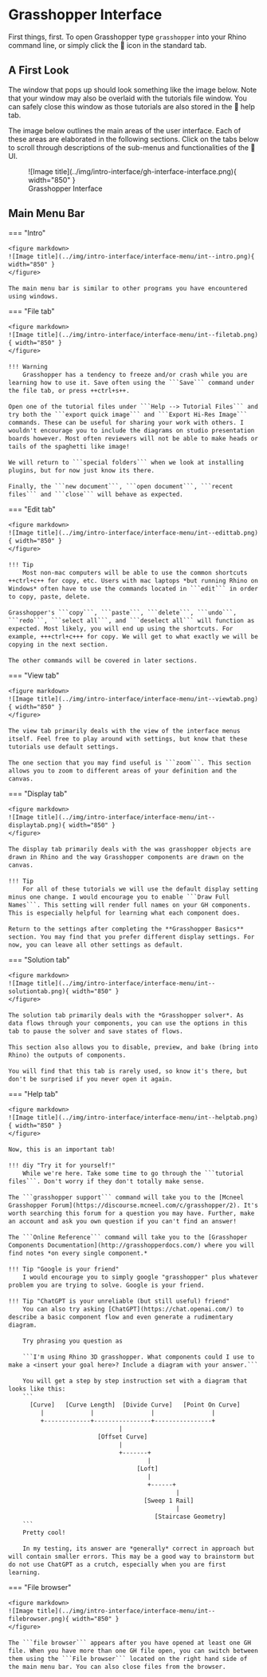 # Grasshopper Interface
First things, first. To open Grasshopper type  ```grasshopper``` into your Rhino command line, or simply click the 🦗 icon in the standard tab.

## A First Look
The window that pops up should look something like the image below. Note that your window may also be overlaid with the tutorials file window. You can safely close this window as those tutorials are also stored in the 🦗 help tab.

The image below outlines the main areas of the user interface. Each of these areas are elaborated in the following sections. Click on the tabs below to scroll through descriptions of the sub-menus and functionalities of the 🦗 UI.

<figure markdown>
  ![Image title](../img/intro-interface/gh-interface-interface.png){ width="850" }
  <figcaption>Grasshopper Interface</figcaption>
</figure>

## Main Menu Bar
=== "Intro"

    <figure markdown>
    ![Image title](../img/intro-interface/interface-menu/int--intro.png){ width="850" }
    </figure>

    The main menu bar is similar to other programs you have encountered using windows.

=== "File tab"

    <figure markdown>
    ![Image title](../img/intro-interface/interface-menu/int--filetab.png){ width="850" }
    </figure>

    !!! Warning
        Grasshopper has a tendency to freeze and/or crash while you are learning how to use it. Save often using the ```Save``` command under the file tab, or press ++ctrl+s++.

    Open one of the tutorial files under ```Help --> Tutorial Files``` and try both the ```export quick image``` and ```Export Hi-Res Image``` commands. These can be useful for sharing your work with others. I wouldn't encourage you to include the diagrams on studio presentation boards however. Most often reviewers will not be able to make heads or tails of the spaghetti like image!

    We will return to ```special folders``` when we look at installing plugins, but for now just know its there.

    Finally, the ```new document```, ```open document```, ```recent files``` and ```close``` will behave as expected.

=== "Edit tab"

    <figure markdown>
    ![Image title](../img/intro-interface/interface-menu/int--edittab.png){ width="850" }
    </figure>

    !!! Tip
        Most non-mac computers will be able to use the common shortcuts ++ctrl+c++ for copy, etc. Users with mac laptops *but running Rhino on Windows* often have to use the commands located in ```edit``` in order to copy, paste, delete.

    Grasshopper's ```copy```, ```paste```, ```delete```, ```undo```, ```redo```, ```select all```, and ```deselect all``` will function as expected. Most likely, you will end up using the shortcuts. For example, +++ctrl+c+++ for copy. We will get to what exactly we will be copying in the next section.

    The other commands will be covered in later sections.

=== "View tab"

    <figure markdown>
    ![Image title](../img/intro-interface/interface-menu/int--viewtab.png){ width="850" }
    </figure>

    The view tab primarily deals with the view of the interface menus itself. Feel free to play around with settings, but know that these tutorials use default settings. 

    The one section that you may find useful is ```zoom```. This section allows you to zoom to different areas of your definition and the canvas.

=== "Display tab"

    <figure markdown>
    ![Image title](../img/intro-interface/interface-menu/int--displaytab.png){ width="850" }
    </figure>

    The display tab primarily deals with the was grasshopper objects are drawn in Rhino and the way Grasshopper components are drawn on the canvas.

    !!! Tip
        For all of these tutorials we will use the default display setting minus one change. I would encourage you to enable ```Draw Full Names```. This setting will render full names on your GH components. This is especially helpful for learning what each component does.
    
    Return to the settings after completing the **Grasshopper Basics** section. You may find that you prefer different display settings. For now, you can leave all other settings as default.

=== "Solution tab"

    <figure markdown>
    ![Image title](../img/intro-interface/interface-menu/int--solutiontab.png){ width="850" }
    </figure>

    The solution tab primarily deals with the *Grasshopper solver*. As data flows through your components, you can use the options in this tab to pause the solver and save states of flows.

    This section also allows you to disable, preview, and bake (bring into Rhino) the outputs of components.

    You will find that this tab is rarely used, so know it's there, but don't be surprised if you never open it again.

=== "Help tab"

    <figure markdown>
    ![Image title](../img/intro-interface/interface-menu/int--helptab.png){ width="850" }
    </figure>

    Now, this is an important tab!

    !!! diy "Try it for yourself!"
        While we're here. Take some time to go through the ```tutorial files```. Don't worry if they don't totally make sense.

    The ```grasshopper support``` command will take you to the [Mcneel Grasshopper Forum](https://discourse.mcneel.com/c/grasshopper/2). It's worth searching this forum for a question you may have. Further, make an account and ask you own question if you can't find an answer!

    The ```Online Reference``` command will take you to the [Grasshoper Components Documentation](http://grasshopperdocs.com/) where you will find notes *on every single component.*

    !!! Tip "Google is your friend"
        I would encourage you to simply google "grasshopper" plus whatever problem you are trying to solve. Google is your friend.

    !!! Tip "ChatGPT is your unreliable (but still useful) friend"
        You can also try asking [ChatGPT](https://chat.openai.com/) to describe a basic component flow and even generate a rudimentary diagram.

        Try phrasing you question as 
        
        ```I'm using Rhino 3D grasshopper. What components could I use to make a <insert your goal here>? Include a diagram with your answer.```

        You will get a step by step instruction set with a diagram that looks like this:
        ```
          [Curve]   [Curve Length]  [Divide Curve]   [Point On Curve]
             |             |                |                |
             +-------------+----------------+----------------+
                                   |
                             [Offset Curve]
                                   |
                                   +-------+
                                           |
                                        [Loft]
                                           |
                                           +------+
                                                   |
                                          [Sweep 1 Rail]
                                                   |
                                             [Staircase Geometry]
        ```
        Pretty cool!

        In my testing, its answer are *generally* correct in approach but will contain smaller errors. This may be a good way to brainstorm but do not use ChatGPT as a crutch, especially when you are first learning.

=== "File browser"

    <figure markdown>
    ![Image title](../img/intro-interface/interface-menu/int--filebrowser.png){ width="850" }
    </figure>

    The ```file browser``` appears after you have opened at least one GH file. When you have more than one GH file open, you can switch between them using the ```File browser``` located on the right hand side of the main menu bar. You can also close files from the browser.
